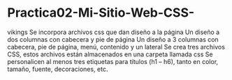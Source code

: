 # Practica02-Mi-Sitio-Web-CSS-
vikings 
Se incorpora archivos css que dan diseño a la página
Un diseño a dos columnas con cabecera y pie de página
Un diseño a 3 columnas con cabecera, pie de página, menú, contenido y un lateral
 Se crea tres archivos CSS, estos archivos están almacenados en una carpeta llamada css
 Se personalicen al menos tres etiquetas para títulos (h1 – h6), tanto en
color, tamaño, fuente, decoraciones, etc.

